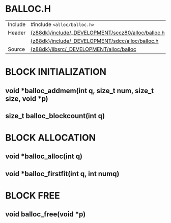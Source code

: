 # BALLOC.H

| | |
|-|-|
| Include    | #include `<alloc/balloc.h>`                                                                                              |
| Header     | [{z88dk}/include/_DEVELOPMENT/sccz80/alloc/balloc.h](http://z88dk.cvs.sourceforge.net/viewvc/z88dk/z88dk/include/_DEVELOPMENT/sccz80/alloc/balloc.h) |
| | [{z88dk}/include/_DEVELOPMENT/sdcc/alloc/balloc.h](http://z88dk.cvs.sourceforge.net/viewvc/z88dk/z88dk/include/_DEVELOPMENT/sdcc/alloc/balloc.h) |
| Source     | [{z88dk}/libsrc/_DEVELOPMENT/alloc/balloc](http://z88dk.cvs.sourceforge.net/viewvc/z88dk/z88dk/libsrc/_DEVELOPMENT/alloc/balloc) |
# BLOCK INITIALIZATION

## void *balloc_addmem(int q, size_t num, size_t size, void *p)

## size_t balloc_blockcount(int q)

# BLOCK ALLOCATION

## void *balloc_alloc(int q)

## void *balloc_firstfit(int q, int numq)

# BLOCK FREE

## void balloc_free(void *p)

